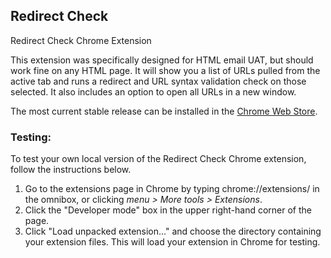 ## Redirect Check
Redirect Check Chrome Extension

This extension was specifically designed for HTML email UAT, but should work fine on any HTML page. It will show you a list of URLs pulled from the active tab and runs a redirect and URL syntax validation check on those selected. It also includes an option to open all URLs in a new window.

The most current stable release can be installed in the [Chrome Web Store](https://chrome.google.com/webstore/detail/redirect-check/cibpemjiajilcpecpimbpbgmoebcojej?authuser=1).

### Testing:
To test your own local version of the Redirect Check Chrome extension, follow the instructions below.

1. Go to the extensions page in Chrome by typing chrome://extensions/ in the omnibox, or clicking _menu > More tools > Extensions_.
2. Click the "Developer mode" box in the upper right-hand corner of the page. 
3. Click "Load unpacked extension..." and choose the directory containing your extension files. This will load your extension in Chrome for testing.
